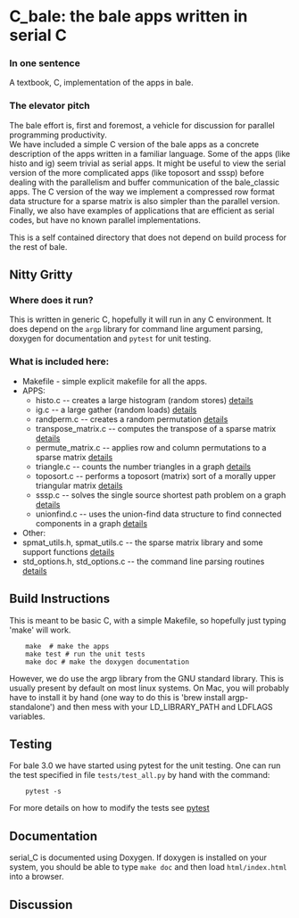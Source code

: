 # C_bale: the bale apps written in serial C
### In one sentence
A textbook, C, implementation of the apps in bale.

### The elevator pitch

The bale effort is, first and foremost, 
a vehicle for discussion for parallel programming productivity.  
We have included a simple C version of the bale apps 
as a concrete description of the apps written in a familiar language.
Some of the apps (like histo and ig) seem trivial as serial apps.
It might be useful to view the serial version of the more complicated apps
(like toposort and sssp) before dealing with the parallelism and buffer communication 
of the bale_classic apps.  The C version of the way we implement a 
compressed row format data structure for a sparse matrix is also simpler than
the parallel version.  Finally, we also have examples of applications that
are efficient as serial codes, but have no known parallel implementations.

This is a self contained directory that does not depend 
on build process for the rest of bale.

## Nitty Gritty

### Where does it run?
This is written in generic C, hopefully it will run in any C environment.
It does depend on the ``argp`` library for command line argument parsing,
doxygen for documentation and ``pytest`` for unit testing.

### What is included here:

- Makefile - simple explicit makefile for all the apps.
- APPS:
  - histo.c -- creates a large histogram (random stores) [details](histo.md)
  - ig.c -- a large gather (random loads) [details](ig.md)
  - randperm.c -- creates a random permutation [details](randperm.md)
  - transpose_matrix.c -- computes the transpose of a sparse matrix [details](transpose_matrix.md)
  - permute_matrix.c -- applies row and column permutations to a sparse matrix [details](permute_matrix.md)
  - triangle.c -- counts the number triangles in a graph [details](triangle.md)
  - toposort.c -- performs a toposort (matrix) sort of a morally upper triangular matrix [details](toposort.md)
  - sssp.c -- solves the single source shortest path problem on a graph [details](sssp.md)
  - unionfind.c -- uses the union-find data structure to find connected components in a graph [details](unionfind.md)
- Other:
- spmat_utils.h, spmat_utils.c -- the sparse matrix library and some support functions [details](spmat_utils.md)
- std_options.h, std_options.c -- the command line parsing routines [details](std_options.md)

## Build Instructions
This is meant to be basic C, with a simple Makefile, so hopefully just typing 'make' will work.
```
    make  # make the apps
    make test # run the unit tests
    make doc # make the doxygen documentation
```
However, we do use the argp library from the GNU standard library. 
This is usually present by default on most linux systems. 
On Mac, you will probably have to install it by hand 
(one way to do this is 'brew install argp-standalone') and then mess with your
LD_LIBRARY_PATH and LDFLAGS variables.

## Testing
For bale 3.0 we have started using pytest for the unit testing.
One can run the test specified in file ``tests/test_all.py`` by hand with the command:

```
    pytest -s
```
For more details on how to modify the tests see [pytest](pytest.md)

## Documentation
serial_C is documented using Doxygen. 
If doxygen is installed on your system, you should be able to type ``make doc``
and then load ``html/index.html`` into a browser.

## Discussion


